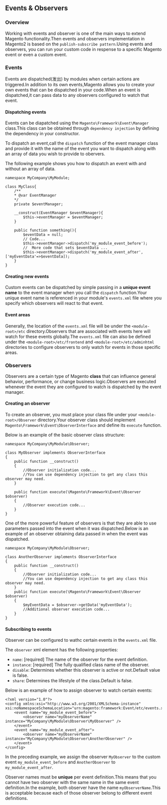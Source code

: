 ## Events & Observers
### Overview
Working with events and observer is one of the main ways to extend Magento functionality.Then events and observers implementation in Magento2 is based on the `publish-subscribe pattern`.Using events and observers, you can run your custom code in respense to a specific Magento event or even a custom event.

### Events
Events are dispatched(发出) by modules when certain actions are triggered.In addition to its own events,Magento allows you to create your own events that can be dispatched in your code.When an event is dispatched,it can pass data to any observers configured to watch that event.
#### Dispatching events
Events can be diapatched using the `Magento\Framework\Event\Manager` class.This class can be obtained through `dependency injection` by defining the dependency in your constructor.

To dispatch an event,call the `dispatch` function of the event manager class and provide it with the name of the event you want to dispatch along with an array of data you wish to provide to obervers.

The following example shows you how to dispatch an event with and without an array of data.

```
namespace MyCompany\MyModule;

class MyClass{
	/**
	* @var EventManager
	*/
	private $eventManager;
	
	__construct(EventManager $eventManager){
		$this->eventManager = $eventManager;
	}

	public function something(){
		$eventData = null;
		// Code...
		$this->eventManager->dispatch('my_module_event_before');
		//  More code that sets $eventData ...
		$this->eventManager->dispatch('my_module_event_after', ['myEventData'=>$eventData]);
	}
}
```

#### Creating new events
Custom events can be dispatched by simple passing in a **unique event name** to the event manager when you call the `dispatch` function.Your unique event name is referenced in your module's `events.xml` file where you specify which observers will react to that event.

#### Event areas
Generally, the location of the `events.xml` file will be under the `<module-root>/etc` directory.Observers that are associated with events here will watch for these events globally.The `events.xml` file can also be defined under the `<module-root>/etc/frontend` and `<module-root>/etc/adminhtml` directories to configure observers to only watch for events in those specific areas.

### Observers
Observers are a certain type of Magento **class** that can influence general behavior, performance, or change business logic.Observers are executed whenever the event they are configured to watch is dispatched by the event manager.

#### Creating an observer
To create an observer, you must place your class file under your `<module-root>/Observer` directory.Your observer class should implement `Magento\Framework\Event\ObserverInterface` and define its `execute` function.

Below is an example of the basic observer class structure:

```
namespace MyCompany\MyModule\Observer;
	
class MyObserver implements ObserverInterface
{
	public function __construct()
	{
		//Observer initialization code...
		//You can use dependency injection to get any class this observer may need.
	}
	
	public function execute(\Magento\Framework\Event\Observer $observer)
	{
		//Observer execution code...
	}
}
```

One of the more powerful feature of observers is that they are able to use parameters passed into the event when it was dispatched.Below is an example of an observer obtaining data passed in when the event was dispatched.

```
namespace MyCompany\MyModule\Observer;
	
class AnotherObserver implements ObserverInterface
{
	public function __construct()
	{
		//Observer initialization code...
		//You can use dependency injection to get any class this observer may need.
	}
	public function execute(\Magento\Framework\Event\Observer $observer)
	{
		$myEventData = $observer->getData('myEventData');
		//Additional observer execution code...
	}
}
```

#### Subscribing to events
Observer can be configured to wathc certain events in the `events.xml` file.

The `observer` xml element has the following properties:	

* `name`: [required] The name of the observer for the event definition.
* `instance`: [required] The fully qualified class name of the observer.
* `disable`: Determines whether this observer is active or not.Default value is false.
* `share`: Determines the lifestyle of the class.Default is false.

Below is an example of how to assign observer to watch certain events:
```
<?xml version="1.0"?>
<config xmlns:xsi="http://www.w3.org/2001/XMLSchema-instance" xsi:noNamespaceSchemaLocation="urn:magento:framework:Event/etc/events.xsd">
    <event name="my_module_event_before">
        <observer name="myObserverName" instance="MyCompany\MyModule\Observer\MyObserver" />
    </event>
    <event name="my_module_event_after">
        <observer name="myObserverName" instance="MyCompany\MyModule\Observer\AnotherObserver" />
    </event>
</config>
```

In the preceding example, we assign the observer `MyObserver` to the custom event `my_module_event_before` and `AnotherObserver` to `my_module_event_after`.

Observer names must be **unique** per event definition.This means that you cannot have two observer with the same name in the same event definition.In the example, both observer have the name `myObserverName`.This is acceptable because each of those observer belong to different event definitions.

